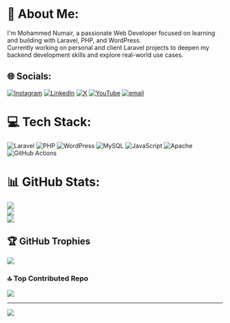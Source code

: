 # 💫 About Me:
I'm Mohammed Numair, a passionate Web Developer focused on learning and building with Laravel, PHP, and WordPress.<br>Currently working on personal and client Laravel projects to deepen my backend development skills and explore real-world use cases.


## 🌐 Socials:
[![Instagram](https://img.shields.io/badge/Instagram-%23E4405F.svg?logo=Instagram&logoColor=white)](https://instagram.com/mohammed_numair_shaikh) [![LinkedIn](https://img.shields.io/badge/LinkedIn-%230077B5.svg?logo=linkedin&logoColor=white)](https://linkedin.com/in/mohammed-numair-92551b28a) [![X](https://img.shields.io/badge/X-black.svg?logo=X&logoColor=white)](https://x.com/Numair25) [![YouTube](https://img.shields.io/badge/YouTube-%23FF0000.svg?logo=YouTube&logoColor=white)](https://youtube.com/@numairshaikh25) [![email](https://img.shields.io/badge/Email-D14836?logo=gmail&logoColor=white)](mailto:mohammednumair3978@gmail.com) 

# 💻 Tech Stack:
![Laravel](https://img.shields.io/badge/laravel-%23FF2D20.svg?style=for-the-badge&logo=laravel&logoColor=white) ![PHP](https://img.shields.io/badge/php-%23777BB4.svg?style=for-the-badge&logo=php&logoColor=white) ![WordPress](https://img.shields.io/badge/WordPress-%23117AC9.svg?style=for-the-badge&logo=WordPress&logoColor=white) ![MySQL](https://img.shields.io/badge/mysql-4479A1.svg?style=for-the-badge&logo=mysql&logoColor=white) ![JavaScript](https://img.shields.io/badge/javascript-%23323330.svg?style=for-the-badge&logo=javascript&logoColor=%23F7DF1E) ![Apache](https://img.shields.io/badge/apache-%23D42029.svg?style=for-the-badge&logo=apache&logoColor=white) ![GitHub Actions](https://img.shields.io/badge/github%20actions-%232671E5.svg?style=for-the-badge&logo=githubactions&logoColor=white)
# 📊 GitHub Stats:
![](https://github-readme-stats.vercel.app/api?username=Numair25&theme=dark&hide_border=false&include_all_commits=true&count_private=true)<br/>
![](https://nirzak-streak-stats.vercel.app/?user=Numair25&theme=dark&hide_border=false)<br/>
![](https://github-readme-stats.vercel.app/api/top-langs/?username=Numair25&theme=dark&hide_border=false&include_all_commits=true&count_private=true&layout=compact)

## 🏆 GitHub Trophies
![](https://github-profile-trophy.vercel.app/?username=Numair25&theme=default&no-frame=false&no-bg=false&margin-w=4)

### 🔝 Top Contributed Repo
![](https://github-contributor-stats.vercel.app/api?username=Numair25&limit=5&theme=dark&combine_all_yearly_contributions=true)

---
[![](https://visitcount.itsvg.in/api?id=Numair25&icon=0&color=0)](https://visitcount.itsvg.in)

<!-- Proudly created with GPRM ( https://gprm.itsvg.in ) -->
